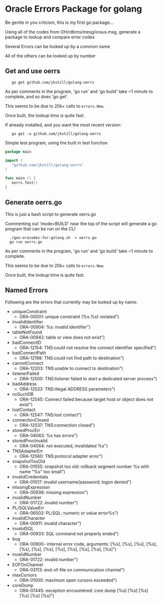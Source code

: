 
Oracle Errors Package for golang
================================

Be gentle in you critcism, this is my first go package...

Using all of the codes from OH/rdbms/mesg/oraus.msg, generate a package to lookup and compare error codes

Several Errors can be looked up by a common name

All of the others can be looked up by number

## Get and use oerrs

```text
   go get github.com/jkstill/golang-oerrs
```

As per comments in the program, 'go run' and 'go build' take ~1 minute to complete, and so does 'go get'.

This seems to be due to 20k+ calls to `errors.New`.

Once built, the lookup time is quite fast.

If already installed, and you want the most recent version:

```text
   go get -u github.com/jkstill/golang-oerrs
```

Simple test program, using the built in test function

```go
package main

import (
   "github.com/jkstill/golang-oerrs"
)

func main () {
   oerrs.Test()
}
```

## Generate oerrs.go

This is just a bash script to generate oerrs.go

Commenting out 'mode=BUILD' near the top of the script will generate a go program that can be run on the CLI

```text
  ./gen-oracodes-for-golang.sh  > oerrs.go
  go run oerrs.go
```

As per comments in the program, 'go run' and 'go build' take ~1 minute to complete.

This seems to be due to 20k+ calls to `errors.New`.

Once built, the lookup time is quite fast.
 
## Named Errors

Following are the errors that currently may be looked up by name:

- uniqueConstraint
	- ORA-00001: unique constraint (%s.%s) violated")
- invalidIdentifier
	- ORA-00904: %s: invalid identifier")
- tableNotFound
	- ORA-00942: table or view does not exist")
- badConnectID
	- ORA-12154: TNS:could not resolve the connect identifier specified")
- badConnectPath
	- ORA-12198: TNS:could not find path to destination")
- cannotConnect
	- ORA-12203: TNS:unable to connect to destination")
- listenerFailed
	- ORA-12500: TNS:listener failed to start a dedicated server process")
- badAddress
	- ORA-12533: TNS:illegal ADDRESS parameters")
- noSuchDB
	- ORA-12545: Connect failed because target host or object does not exist")
- lostContact
	- ORA-12547: TNS:lost contact")
- connectionClosed
	- ORA-12537: TNS:connection closed")
- storedProcErr
	- ORA-04063: %s has errors")
- storedProcInvalid
	- ORA-04064: not executed, invalidated %s")
- TNSAdapterErr
	- ORA-12560: TNS:protocol adapter error")
- snapshotTooOld
	- ORA-01555: snapshot too old: rollback segment number %s with name \"%s\" too small")
- invalidCredentials
	- ORA-01017: invalid username/password; logon denied")
- missingExpression
	- ORA-00936: missing expression")
- invalidNumber
	- ORA-01722: invalid number")
- PL/SQLValueErr
	- ORA-06502: PL/SQL: numeric or value error%s")
- invalidCharacter
	- ORA-00911: invalid character")
- invalidSQL
	- ORA-00933: SQL command not properly ended")
- bug
	- ORA-00600- internal error code, arguments: [%s], [%s], [%s], [%s], [%s], [%s], [%s], [%s], [%s], [%s], [%s], [%s]")
- invalidNumber
	- ORA-01722: invalid number")
- EOFOnChannel
	- ORA-03113: end-of-file on communication channel")
- maxCursors
	- ORA-01000: maximum open cursors exceeded")
- coreDump
	- ORA-07445: exception encountered: core dump [%s] [%s] [%s] [%s] [%s] [%s]")

